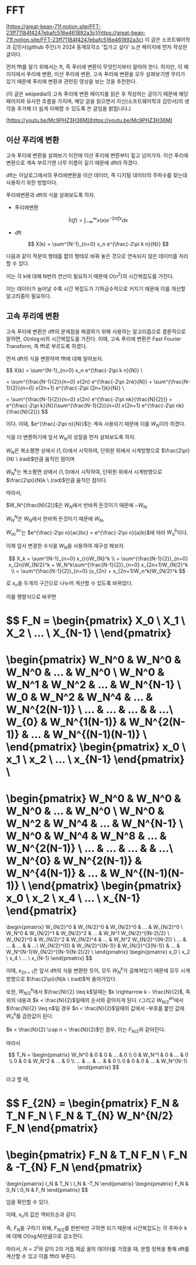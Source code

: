 # FFT
[https://great-bean-71f.notion.site/FFT-23ff71184f4247ebafc516e461892a3c](https://great-bean-71f.notion.site/FFT-23ff71184f4247ebafc516e461892a3c)
이 글은 소프트웨어학과 김민서(github 주인)가 2024 동계모각소 '집가고 싶다' 노션 페이지에 먼저 작성한 글이다.

먼저 fft를 알기 위해서는 ft, 즉 푸리에 변환이 무엇인지부터 알아야 한다. 하지만, 이 페이지에서 푸리에 변환, 이산 푸리에 변환, 고속 푸리에 변환을 모두 살펴보기엔 무리가 있기 때문에 푸리에 변환과 관련된 영상을 보는 것을 추천한다. 

(이 글은 wkipedia의  고속 푸리에 변환 페이지를 읽은 후 작성하는 글이기 때문에 해당 페이지와 유사한 흐름을 가지며, 해당 글을 읽으면서 자신(소프트웨어학과 김민서)의 생각을 추가해 더 쉽게 이해할 수 있도록 쓴 글임을 밝힙니다.)

[https://youtu.be/Mc9PHZ3H36M](https://youtu.be/Mc9PHZ3H36M)

## 이산 푸리에 변환

고속 푸리에 변환을 살펴보기 이전에 이산 푸리에 변환부터 짚고 넘어가자. 이산 푸리에 변환으로 계속 부르기엔 너무 이름이 길기 때문에 dft라 하겠다. 

dft는 아날로그에서의 푸리에변환을 이산 데이터, 즉 디지털 데이터의 주파수를 찾는데 사용하기 위한 방법이다.

푸리에변환과 dft의 식을 살펴보도록 하자.

- 푸리에변환

$$
\hat h(f) = \int^{\infty}_{-\infty} x(x) e^{-2 \pi i f x} dx
$$

- dft

$$
X(k) = \sum^{N-1}_{n=0} x_n e^{\frac{-2\pi k n}{N}}
$$

다음과 같이 적분의 형태를 합의 형태로 바꿔 놓은 것으로 연속되지 않은 데이터를 처리할 수 있다.

이는 각 k에 대해 N번의 연산이 필요하기 때문에 $O(n^2)$의 시간복잡도를 가진다. 

이는 데이터가 늘어날 수록 시간 복잡도가 기하급수적으로 커지기 때문에 이를 개선할 알고리즘이 필요하다.

## 고속 푸리에 변환

고속 푸리에 변환은 dft의 문제점을 해결하기 위해 사용하는 알고리즘으로 결론적으로 말하면, $O(n \log n)$의 시간복잡도를 가진다.  이때, 고속 푸리에 변환은 Fast Fourier Transform, 즉 fft로 부르도록 하겠다.

먼저 dft의 식을 변환하며 fft에 대해 알아보자.

$$
X(k) = \sum^{N-1}_{n=0} x_n e^{\frac{-2\pi k n}{N}} \\

= \sum^{\frac{N-1}{2}}_{n=0} x_{2n} e^{\frac{-2\pi 2nk}{N}} + \sum^{\frac{N-1}{2}}_{n=0} x_{2n+1} e^{\frac{-2\pi (2n+1)k}{N}} \\

= \sum^{\frac{N-1}{2}}_{n=0} x_{2n} e^{\frac{-2\pi nk}{\frac{N}{2}}} + e^{\frac{-2\pi k}{N}}\sum^{\frac{N-1}{2}}_{n=0} x_{2n+1} e^{\frac{-2\pi nk}{\frac{N}{2}}}
$$

이다. 이때, $e^{\frac{-2\pi n}{N}}$는 계속 사용되기 때문에 이를 $W_N$이라 하겠다.

식을 더 변환하기에 앞서 $W_N$의 성질을 먼저 살펴보도록 하자.

$W_N$은 복소평면 상에서 $(1, 0)$에서 시작하여, 단위원 위에서 시계방향으로 $\frac{2\pi}{N} \ (rad)$만큼 움직인 점이며

$W_N^k$는 복소평면 상에서 $(1, 0)$에서 시작하여, 단위원 위에서 시계방향으로 $\frac{2\pi}{N}k \ (rad)$만큼 움직인 점이다.

따라서, 

$W_N^{\frac{N}{2}}$은 $W_N$에서 반바퀴 돈것이기 때문에 $-W_N$,

$W_N^N$은 $W_N$에서 한바퀴 돈것이기 때문에 $W_N$,

$W_{ac}^{bc}$는 $e^{\frac{-2\pi n}{ac}bc} = e^{\frac{-2\pi n}{a}b}$에 따라 $W_a^b$이다.

이제 앞서 변경한 수식을 $W_N$을 사용하여 재구성 해보자.

$$
X_k = \sum^{N-1}_{n=0} x_{n}W_{N}^k \\
= \sum^{\frac{N-1}{2}}_{n=0} x_{2n}W_{N/2}^k + W_N^k\sum^{\frac{N-1}{2}}_{n=0} x_{2n+1}W_{N/2}^k \\
= \sum^{\frac{N-1}{2}}_{n=0} (x_{2n} + x_{2n+1}W_n^k)W_{N/2}^k
$$

로 $x_n$을 두개의 구간으로 나누어 계산할 수 있도록 바뀌었다.

이를 행렬식으로 바꾸면  

$$
F_N = \begin{pmatrix}
X_0 \\
X_1 \\
X_2 \\
... \\
X_{N-1} \\
\end{pmatrix}
 = 
\begin{pmatrix}
W_N^0 & W_N^0 & W_N^0 & ... & W_N^0 \\
W_N^0 & W_N^1 & W_N^2 & ... & W_N^{N-1} \\
W_0 & W_N^2 & W_N^4 & ... & W_N^{2(N-1)} \\
... & ... & ... & & ...\\
W_{0} & W_N^{1(N-1)} & W_N^{2(N-1)} & ... & W_N^{(N-1)(N-1)} \\
\end{pmatrix}
\begin{pmatrix}
x_0 \\
x_1 \\
x_2 \\
... \\
x_{N-1}
\end{pmatrix} \\
 = 
\begin{pmatrix}
W_N^0 & W_N^0 & W_N^0 & ... & W_N^0 \\
W_N^0 & W_N^2 & W_N^4 & ... & W_N^{N-1} \\
W_N^0 & W_N^4 & W_N^8 & ... & W_N^{2(N-1)} \\
... & ... & ... & & ...\\
W_N^{0} & W_N^{2(N-1)} & W_N^{4(N-1)} & ... & W_N^{(N-1)(N-1)} \\
\end{pmatrix}
\begin{pmatrix}
x_0 \\
x_2 \\
x_4 \\
... \\
x_{N-1}
\end{pmatrix}
=
\begin{pmatrix}
W_{N/2}^0 & W_{N/2}^0 & W_{N/2}^0 & ... & W_{N/2}^0 \\
W_N^0 & W_{N/2}^1 & W_{N/2}^2 & ... & W_N^1 W_{N/2}^{(N-2)/2} \\
W_{N/2}^0 & W_{N/2}^2 & W_{N/2}^4 & ... & W_N^2 W_{N/2}^{(N-2)} \\
... & ... & ... & & ...\\
W_{N/2}^{0} & W_{N/2}^{(N-1)} & W_{N/2}^{2(N-1)} & ... & W_N^{N-1}W_{N/2}^{(N-1)(N-2)/2} \\
\end{pmatrix}
\begin{pmatrix}
x_0 \\
x_2 \\
x_4 \\
... \\
x_{N-1}
\end{pmatrix}
$$

이때, $x_{2n+1}$은 앞서 dft의 식을 변환한 듯이, 모두 $W_N^k$가 곱해져있기 때문에 모두 시계방향으로 $\frac{2\pi}{N}k \ (rad)$씩 돌아가있다.

또한, $W_{N/2}^k$에서 $\frac{N}{2} \leq k$일때는 $k \rightarrow k - \frac{N}{2}$, 즉 위의 내용과 $k < \frac{N}{2}$일때의 순서와 같아지게 된다. r그리고 $W_{N/2}^{kn}$에서 $\frac{N}{2} \leq n$일 경우 $n < \frac{N}{2}$일때의 값에서 -부호를 붙인 값에 $W_n^k$를 곱한값이 된다.

$k < \frac{N}{2} \cap n < \frac{N}{2}$인 경우, 이는 $F_{N/2}$와 같아진다.

따라서

$$
T_N = \begin{pmatrix}
W_N^0 & 0 & 0 & ... & 0 \\
0 & W_N^1 & 0 & ... & 0 \\
0 & 0 & W_N^2 & ... & 0 \\
... & ... & ... & & 0 \\
0 & 0 & 0 & ... & W_N^{N-1}
\end{pmatrix}
$$

라고 할 때, 

$$
F_{2N} = \begin{pmatrix}
F_N & T_N F_N \\
F_N & T_{N} W_N^{N/2} F_N
\end{pmatrix}
 = 
\begin{pmatrix}
F_N & T_N F_N \\
F_N & -T_{N} F_N
\end{pmatrix}
 = 
\begin{pmatrix}
I_N & T_N \\
I_N & -T_N
\end{pmatrix}
\begin{pmatrix}
F_N & 0_N \\
0_N & F_N
\end{pmatrix}
$$

임을 확인할 수 있다. 

이때, $x_n$의 값은 역비트순과 같다.

즉, $F_N$을 구하기 위해, $F_{N/2}$를 한번씩만 구하면 되기 때문에 시간복잡도는 각 주파수 k에 대해 $O(\log N)$만큼으로 감소한다.

따라서, $N = 2^t$와 같이 2의 거듭 제곱 꼴의 데이터를 가졌을 때, 분할 정복을 통해 dft를 계산할 수 있고 이를 fft라  부른다.